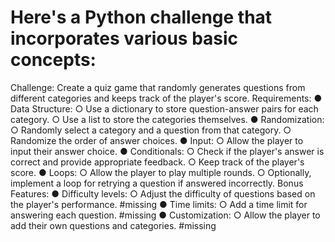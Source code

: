 # Here's a Python challenge that incorporates various basic concepts:
Challenge:
Create a quiz game that randomly generates questions from different categories and
keeps track of the player's score.
Requirements:
● Data Structure:
○ Use a dictionary to store question-answer pairs for each category.
○ Use a list to store the categories themselves.
● Randomization:
○ Randomly select a category and a question from that category.
○ Randomize the order of answer choices.
● Input:
○ Allow the player to input their answer choice.
● Conditionals:
○ Check if the player's answer is correct and provide appropriate feedback.
○ Keep track of the player's score.
● Loops:
○ Allow the player to play multiple rounds.
○ Optionally, implement a loop for retrying a question if answered incorrectly.
Bonus Features:
● Difficulty levels:
○ Adjust the difficulty of questions based on the player's performance. #missing
● Time limits:
○ Add a time limit for answering each question. #missing
● Customization:
○ Allow the player to add their own questions and categories. #missing
